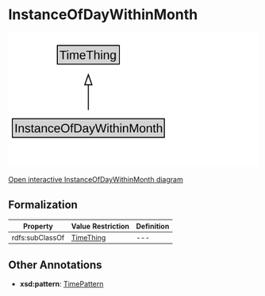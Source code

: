 # InstanceOfDayWithinMonth

![InstanceOfDayWithinMonth Diagram](../diagrams/InstanceOfDayWithinMonth.svg)

<a href="../../diagrams/InstanceOfDayWithinMonth.svg">Open interactive InstanceOfDayWithinMonth diagram</a>

## Formalization

| Property | Value Restriction | Definition |
|----------|-------------------|------------|
| rdfs:subClassOf | [TimeThing](TimeThing.md) | --- |

## Other Annotations

- **xsd:pattern**: [TimePattern](TimePattern.md)

